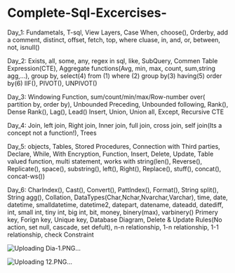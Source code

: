 # Complete-Sql-Excercises-

Day_1: Fundametals, T-sql, View Layers, Case When, choose(), Orderby, add a comment, distinct, offset, fetch, top, where cluase, in, and, or, between, not, isnull()

Day_2: Exists, all, some, any, regex in sql, like, SubQuery, Commen Table Expression(CTE), Aggregate functions(Avg, min, max, count, sum,string agg,...), group by, 
select(4)
from (1)
where (2)
group by(3)
having(5)
order by(6)
IIF(), PIVOT(), UNPIVOT()

Day_3: Windowing Function, sum/count/min/max/Row-number over( partition by, order by), Unbounded Preceding, Unbounded following, Rank(), Dense Rank(), Lag(), Lead()
Insert, Union, Union all, Except, Recursive CTE

Day_4: Join, left join, Right join, Inner join, full join, cross join, self join(Its a concept not a function!), Trees

Day_5: objects, Tables, Stored Procedures, Connection with Third parties, Declare, While, With Encryption, Function, Insert, Delete, Update, Table valued function, 
multi statement, works with string(len(), Reverse(), Replicate(), space(), substring(), left(), Right(), Replace(), stuff(), concat(), concat-ws())

Day_6: CharIndex(), Cast(), Convert(), PattIndex(), Format(), String split(), String agg(), Collation, DataTypes(Char,Nchar,Nvarchar,Varchar), 
time, date, datetime, smalldatetime, datetime2, datepart, datename, dateadd, datediff, int, small int, tiny int, big int, bit, money, binery(max), varbinery()
Primery key, Forign key, Unique key, Database Diagram, Delete & Update Rules(No action, set null, cascade, set defult), n-n relationship, 1-n relationship, 
1-1 relationship, check Constraint

![Uploading Dia-1.PNG…]()

![Uploading 12.PNG…]()

